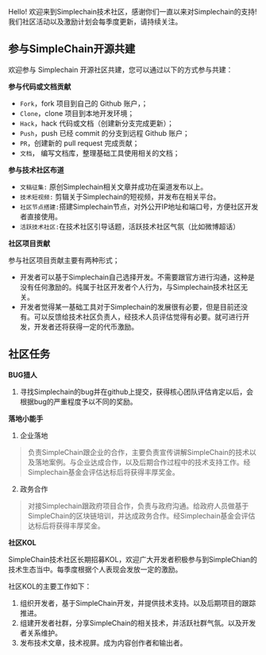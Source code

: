 Hello!
欢迎来到Simplechain技术社区，感谢你们一直以来对Simplechain的支持! 我们社区活动以及激励计划会每季度更新，请持续关注。

## 参与SimpleChain开源共建

欢迎参与 Simplechain 开源社区共建，您可以通过以下的方式参与共建：

**参与代码或文档贡献**

- `Fork`，fork 项目到自己的 Github 账户，；
- `Clone`，clone 项目到本地开发环境；
- `Hack`，hack 代码或文档（创建新分支完成更新）；
- `Push`，push 已经 commit 的分支到远程 Github 账户；
- `PR`，创建新的 pull request 完成贡献；
- `文档`， 编写文档库，整理基础工具使用相关的文档；

**参与技术社区布道**

- `文稿征集:` 原创Simplechain相关文章并成功在渠道发布以上。
- `技术短视频:` 剪辑关于Simplechain的短视频，并发布在相关平台。
- `社区节点搭建:`搭建Simplechain节点，对外公开IP地址和端口号，方便社区开发者直接使用。
- `活跃技术社区:`在技术社区引导话题，活跃技术社区气氛（比如微博超话）

**社区项目贡献**

参与社区项目贡献主要有两种形式；

- 开发者可以基于Simplechain自己选择开发。不需要跟官方进行沟通，这种是没有任何激励的。纯属于社区开发者个人行为，与Simplechain技术社区无关。
- 开发者觉得某一基础工具对于Simplechain的发展很有必要，但是目前还没有。可以反馈给技术社区负责人，经技术人员评估觉得有必要。就可进行开发，开发者还将获得一定的代币激励。

## 社区任务

**BUG猎人**

1. 寻找Simplechain的bug并在github上提交，获得核心团队评估肯定以后，会根据bug的严重程度予以不同的奖励。

**落地小能手**

1. 企业落地

> 负责SimpleChain跟企业的合作，主要负责宣传讲解SimpleChain的技术以及落地案例。与企业达成合作，以及后期合作过程中的技术支持工作。经Simplechain基金会评估达标后将获得丰厚奖金。

2. 政务合作

> 对接Simplechain跟政府项目合作，负责与政府沟通。给政府人员做基于SimpleChain的区块链培训，并达成政务合作。经Simplechain基金会评估达标后将获得丰厚奖金。 

**社区KOL**

SimpleChain技术社区长期招募KOL，欢迎广大开发者积极参与到SimpleChian的技术生态当中。每季度根据个人表现会发放一定的激励。

社区KOL的主要工作如下：

1. 组织开发者，基于SimpleChain开发，并提供技术支持。以及后期项目的跟踪推进。
2. 组建开发者社群，分享SimpleChain的相关技术，并活跃社群气氛。以及开发者关系维护。
3. 发布技术文章，技术视屏。成为内容创作者和输出者。